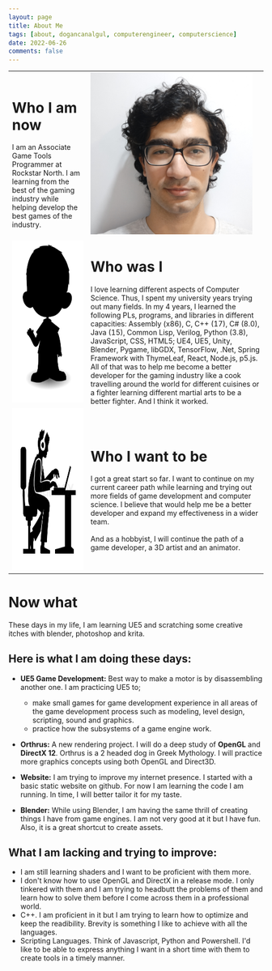 ```yaml
---
layout: page
title: About Me
tags: [about, dogancanalgul, computerengineer, computerscience]
date: 2022-06-26
comments: false
---
```


<table> 
	<tr>
		<td>
			<h1> Who I am now </h1>
			I am an Associate Game Tools Programmer at Rockstar North. I am learning from the best of the gaming industry while helping develop the best games of the industry.
		</td>
		<td> <img src="/assets/img/about/about.png" alt="Dogancan Algul" style="width:320px;height:320px;"> </td>
	</tr>
	<tr>
		<td> <img src="/assets/img/about/sil.png" alt="Childhood" style="width:320px;height:320px;"></td>
		<td>
			<h1 > Who was I </h1>
			I love learning different aspects of Computer Science. Thus, I spent my university years trying out many fields. In my 4 years, I learned the following PLs, programs, and libraries in different capacities: Assembly (x86), C, C++ (17), C# (8.0), Java (15), Common Lisp, Verilog, Python (3.8), JavaScript, CSS, HTML5;
			UE4, UE5, Unity, Blender, Pygame, libGDX, TensorFlow, .Net, Spring Framework with ThymeLeaf, React, Node.js, p5.js.
			All of that was to help me become a better developer for the gaming industry like a cook travelling around the world for different cuisines or a fighter learning different martial arts to be a better fighter. And I think it worked.
		</td>
	</tr>
	<tr>
		<td> <img src="/assets/img/about/pro.png" alt="Dogancan Algul" style="width:320px;height:320px;"> </td>
		<td>
			<h1> Who I want to be </h1>
			I got a great start so far. I want to continue on my current career path while learning and trying out more fields of game development and computer science. I believe that would help me be a better developer and	expand my effectiveness in a wider team.
			<br><br>
			And as a hobbyist, I will continue the path of a game developer, a 3D artist and an animator.
		</td>
	</tr>
</table>

# Now what
These days in my life, I am learning UE5 and scratching some creative itches with blender, photoshop and krita.

## Here is what I am doing these days:

- **UE5 Game Development:** Best way to make a motor is by disassembling another one. I am practicing UE5 to;
	- make small games for game development experience in all areas of the game development process such as modeling, level design, scripting, sound and graphics.
	- practice how the subsystems of a game engine work.

- **Orthrus:** A new rendering project. I will do a deep study of **OpenGL** and **DirectX 12**. Orthrus is a 2 headed dog in Greek Mythology. I will practice more graphics concepts using both OpenGL and Direct3D.

- **Website:** I am trying to improve my internet presence. I started with a basic static website on github. For now I am learning the code I am running. In time, I will better tailor it for my taste.

- **Blender:** While using Blender, I am having the same thrill of creating things I have from game engines. I am not very good at it but I have fun. Also, it is a great shortcut to create assets.


## What I am lacking and trying to improve:
- I am still learning shaders and I want to be proficient with them more.
- I don't know how to use OpenGL and DirectX in a release mode. I only tinkered with them and I am trying to headbutt the problems of them and learn how to solve them before I come across them in a professional world.
- C++. I am proficient in it but I am trying to learn how to optimize and keep the readibility. Brevity is something I like to achieve with all the languages.
- Scripting Languages. Think of Javascript, Python and Powershell. I'd like to be able to express anything I want in a short time with them to create tools in a timely manner.
